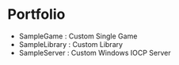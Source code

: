 # Portfolio

* SampleGame : Custom Single Game
* SampleLibrary : Custom Library
* SampleServer : Custom Windows IOCP Server
